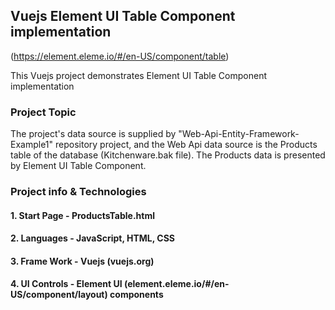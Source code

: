 ## Vuejs Element UI Table Component implementation
(https://element.eleme.io/#/en-US/component/table)

This Vuejs project demonstrates Element UI Table Component implementation

### Project Topic

The project's data source is supplied by "Web-Api-Entity-Framework-Example1" repository project,
and the Web Api data source is the Products table of the database (Kitchenware.bak file).
The Products data is presented by Element UI Table Component.

### Project info & Technologies

#### 1. Start Page - ProductsTable.html
#### 2. Languages - JavaScript, HTML, CSS 
#### 3.	Frame Work - Vuejs (vuejs.org)
#### 4. UI Controls - Element UI (element.eleme.io/#/en-US/component/layout) components
